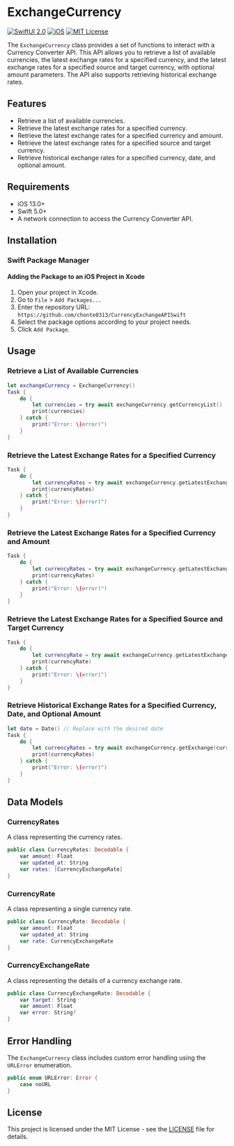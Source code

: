 # ExchangeCurrency

[![SwiftUI 2.0](https://img.shields.io/badge/SwiftUI-2.0-orange)](https://developer.apple.com/xcode/swiftui/)
[![iOS](https://img.shields.io/badge/iOS-14.0-blue)](https://developer.apple.com/ios/)
[![MIT License](https://img.shields.io/badge/license-MIT-green)](LICENSE)

The `ExchangeCurrency` class provides a set of functions to interact with a Currency Converter API. This API allows you to retrieve a list of available currencies, the latest exchange rates for a specified currency, and the latest exchange rates for a specified source and target currency, with optional amount parameters. The API also supports retrieving historical exchange rates.

## Features

- Retrieve a list of available currencies.
- Retrieve the latest exchange rates for a specified currency.
- Retrieve the latest exchange rates for a specified currency and amount.
- Retrieve the latest exchange rates for a specified source and target currency.
- Retrieve historical exchange rates for a specified currency, date, and optional amount.

## Requirements

- iOS 13.0+
- Swift 5.0+
- A network connection to access the Currency Converter API.

## Installation

### Swift Package Manager

#### Adding the Package to an iOS Project in Xcode

1. Open your project in Xcode.
2. Go to `File` > `Add Packages...`
3. Enter the repository URL: `https://github.com/chonte0313/CurrencyExchangeAPISwift`
4. Select the package options according to your project needs.
5. Click `Add Package`.


## Usage

### Retrieve a List of Available Currencies

```swift
let exchangeCurrency = ExchangeCurrency()
Task {
    do {
        let currencies = try await exchangeCurrency.getCurrencyList()
        print(currencies)
    } catch {
        print("Error: \(error)")
    }
}
```

### Retrieve the Latest Exchange Rates for a Specified Currency

```swift
Task {
    do {
        let currencyRates = try await exchangeCurrency.getLatestExchange(currency: "USD")
        print(currencyRates)
    } catch {
        print("Error: \(error)")
    }
}
```

### Retrieve the Latest Exchange Rates for a Specified Currency and Amount

```swift
Task {
    do {
        let currencyRates = try await exchangeCurrency.getLatestExchange(currency: "USD", amount: 100.0)
        print(currencyRates)
    } catch {
        print("Error: \(error)")
    }
}
```

### Retrieve the Latest Exchange Rates for a Specified Source and Target Currency

```swift
Task {
    do {
        let currencyRate = try await exchangeCurrency.getLatestExchange(currency: "USD", target: "EUR")
        print(currencyRate)
    } catch {
        print("Error: \(error)")
    }
}
```

### Retrieve Historical Exchange Rates for a Specified Currency, Date, and Optional Amount

```swift
let date = Date() // Replace with the desired date
Task {
    do {
        let currencyRates = try await exchangeCurrency.getExchange(currency: "USD", date: date)
        print(currencyRates)
    } catch {
        print("Error: \(error)")
    }
}
```

## Data Models

### CurrencyRates

A class representing the currency rates.

```swift
public class CurrencyRates: Decodable {
    var amount: Float
    var updated_at: String
    var rates: [CurrencyExchangeRate]
}
```

### CurrencyRate

A class representing a single currency rate.

```swift
public class CurrencyRate: Decodable {
    var amount: Float
    var updated_at: String
    var rate: CurrencyExchangeRate
}
```

### CurrencyExchangeRate

A class representing the details of a currency exchange rate.

```swift
public class CurrencyExchangeRate: Decodable {
    var target: String
    var amount: Float
    var error: String?
}
```

## Error Handling

The `ExchangeCurrency` class includes custom error handling using the `URLError` enumeration.

```swift
public enum URLError: Error {
    case noURL
}
```

## License

This project is licensed under the MIT License - see the [LICENSE](LICENSE) file for details.
